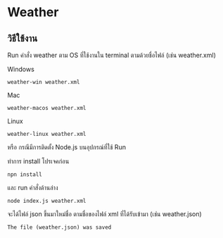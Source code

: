 # Weather

## วิธีใช้งาน

Run คำสั่ง weather ตาม OS ที่ใช้งานใน terminal ตามด้วยชื่อไฟล์ (เช่น weather.xml)

Windows

```
weather-win weather.xml
```

Mac

```
weather-macos weather.xml
```

Linux

```
weather-linux weather.xml
```

หรือ กรณีมีการติดตั้ง Node.js บนอุปกรณ์ที่ใช้ Run

ทำการ install โปรเจคก่อน

```
npn install
```

และ run คำสั่งด้านล่าง

```
node index.js weather.xml
```

จะได้ไฟล์ json ขึ้นมาใหม่ชื่อ ตามชื่อของไฟล์ xml ที่ได้รับเข้ามา (เช่น weather.json)

```
The file (weather.json) was saved
```
